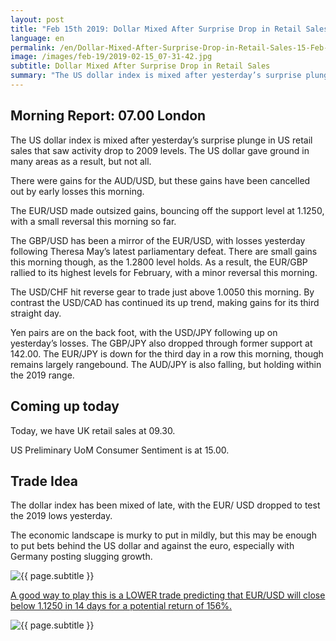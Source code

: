 ```yaml
---
layout: post
title: "Feb 15th 2019: Dollar Mixed After Surprise Drop in Retail Sales"
language: en
permalink: /en/Dollar-Mixed-After-Surprise-Drop-in-Retail-Sales-15-Feb-19/
image: /images/feb-19/2019-02-15_07-31-42.jpg
subtitle: Dollar Mixed After Surprise Drop in Retail Sales
summary: "The US dollar index is mixed after yesterday’s surprise plunge in US retail sales that saw activity drop to 2009 levels. The US dollar gave ground in many areas as a result, but not all. There were gains for the AUD/USD, but these gains have been cancelled out by early losses this morning"
---
```

## Morning Report: 07.00 London

The US dollar index is mixed after yesterday’s surprise plunge in US retail sales that saw activity drop to 2009 levels. The US dollar gave ground in many areas as a result, but not all. 

There were gains for the AUD/USD, but these gains have been cancelled out by early losses this morning. 

The EUR/USD made outsized gains, bouncing off the support level at 1.1250, with a small reversal this morning so far. 

The GBP/USD has been a mirror of the EUR/USD, with losses yesterday following Theresa May’s latest parliamentary defeat. There are small gains this morning though, as the 1.2800 level holds. As a result, the EUR/GBP rallied to its highest levels for February, with a minor reversal this morning. 

The USD/CHF hit reverse gear to trade just above 1.0050 this morning. By contrast the USD/CAD has continued its up trend, making gains for its third straight day. 

Yen pairs are on the back foot, with the USD/JPY following up on yesterday’s losses. The GBP/JPY also dropped through former support at 142.00. The EUR/JPY is down for the third day in a row this morning, though remains largely rangebound. The AUD/JPY is also falling, but holding within the 2019 range. 

## Coming up today

Today, we have UK retail sales at 09.30. 

US Preliminary UoM Consumer Sentiment is at 15.00. 

## Trade Idea

The dollar index has been mixed of late, with the EUR/ USD dropped to test the 2019 lows yesterday. 

The economic landscape is murky to put in mildly, but this may be enough to put bets behind the US dollar and against the euro, especially with Germany posting slugging growth.

<img class="post-image" src="{{ site.url }}/images/feb-19/2019-02-15_07-31-42.jpg" alt="{{ page.subtitle }}" title="{{ page.subtitle }}">

<a href="%LINK%%?currency=GBP&market=forex&underlying=frxEURUSD&formname=higherlower&duration_amount=14&duration_units=d&amount=10&amount_type=stake&expiry_type=duration&barrier=1.1250" target="_blank" rel="noopener noreferrer nofollow">A good way to play this is a LOWER trade predicting that EUR/USD will close below 1.1250 in 14 days for a potential return of 156%.</a>

<img class="post-image" src="{{ site.url }}/images/feb-19/2019-02-15_07-37-00.jpg" alt="{{ page.subtitle }}" title="{{ page.subtitle }}">